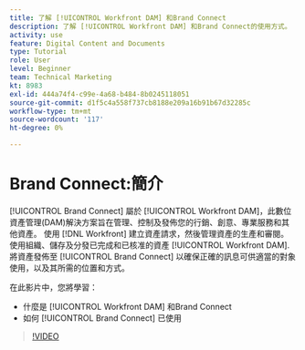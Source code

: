```yaml
---
title: 了解 [!UICONTROL Workfront DAM] 和Brand Connect
description: 了解 [!UICONTROL Workfront DAM] 和Brand Connect的使用方式。
activity: use
feature: Digital Content and Documents
type: Tutorial
role: User
level: Beginner
team: Technical Marketing
kt: 8983
exl-id: 444a74f4-c99e-4a68-b484-8b0245118051
source-git-commit: d1f5c4a558f737cb8188e209a16b91b67d32285c
workflow-type: tm+mt
source-wordcount: '117'
ht-degree: 0%

---
```


# Brand Connect:簡介

[!UICONTROL Brand Connect] 屬於 [!UICONTROL Workfront DAM]，此數位資產管理(DAM)解決方案旨在管理、控制及發佈您的行銷、創意、專業服務和其他資產。 使用 [!DNL Workfront] 建立資產請求，然後管理資產的生產和審閱。 使用組織、儲存及分發已完成和已核准的資產 [!UICONTROL Workfront DAM]. 將資產發佈至 [!UICONTROL Brand Connect] 以確保正確的訊息可供適當的對象使用，以及其所需的位置和方式。

在此影片中，您將學習：

* 什麼是 [!UICONTROL Workfront DAM] 和Brand Connect
* 如何 [!UICONTROL Brand Connect] 已使用

>[!VIDEO](https://video.tv.adobe.com/v/335245/?quality=12)
